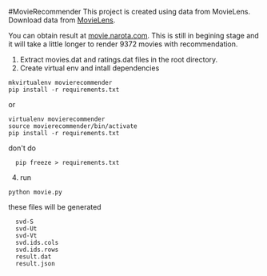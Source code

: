 #MovieRecommender
This project is created using data from MovieLens. Download data from [MovieLens](http://grouplens.org/datasets/movielens/).

You can obtain result at [movie.narota.com](http://movie.narota.com). This is still in begining stage and it will take a little longer to render 9372 movies with recommendation.

1. Extract movies.dat and ratings.dat files in the root directory.
2. Create virtual env and intall dependencies
```
mkvirtualenv movierecommender
pip install -r requirements.txt
```
or
```
virtualenv movierecommender
source movierecommender/bin/activate
pip install -r requirements.txt
```
don't do
```
  pip freeze > requirements.txt
```

4. run
```
python movie.py
```
these files will be generated
```
  svd-S
  svd-Ut
  svd-Vt
  svd.ids.cols
  svd.ids.rows
  result.dat
  result.json
```
